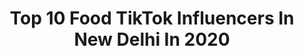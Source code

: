 ---
title: Top 10 Food TikTok Influencers In New Delhi In 2020
description: >-
  Find top food TikTok influencers in New Delhi in 2020. Most popular hashtags: #coronavirus #tiktok #lockdown #love.
platform: TikTok
profiles:
  - username: "foodychinks"
    fullname: >-
      rakhichettri
    location: "India"
    followers: 4116
    engagement: 583
    commentsToLikes: 0.010089
    id: ck9evocakjdhr0j78vmumimjo
    verified: false
    hashtags: "#foryourpage, #vira, #slomo, #yummy"
  - username: "prasunindian"
    fullname: >-
      Prasun Bakshi
    location: "India"
    followers: 9139
    engagement: 432
    commentsToLikes: 0.003373
    id: ck9jxt6u025tx0j7814mle0t6
    verified: false
    hashtags: "#iloveit, #lilsis, #brother, #colour"
  - username: "yashwindersingh23"
    fullname: >-
      Yashwinder Singh
    location: "India"
    followers: 14778
    engagement: 709
    commentsToLikes: 0.012712
    id: ck8136bi8051y0j78fddwngxu
    verified: false
    hashtags: "#praha, #polska, #greaternoida, #welovetheearth"
  - username: "myfood_withfun"
    fullname: >-
      food_withfun
    location: "India"
    followers: 51099
    engagement: 691
    commentsToLikes: 0.003419
    id: ck83wxbqdmqh30j78e36hafkz
    verified: false
    hashtags: "#chatpati, #cholealootikki, #foodtrend, #rabri"
  - username: "naveenchanti"
    fullname: >-
      Naveen chanti
    location: "India"
    followers: 94932
    engagement: 2443
    commentsToLikes: 0.027906
    id: ck9tvlwjnr8oq0j78rxymgotl
    verified: false
    hashtags: "#foodbanktelangana"
  - username: "kh_raval"
    fullname: >-
      Kh 🐾
    location: "India"
    followers: 171532
    engagement: 1738
    commentsToLikes: 0.050568
    id: ck9fq430xafvs0j78fbv1x7q5
    verified: false
    hashtags: "#rahatindori, #ripirrfankhan, #thanksmaa, #haveuever"
  - username: "karansinghchhabra9"
    fullname: >-
      Karansinghchhabra9
    location: "India"
    followers: 115273
    engagement: 914
    commentsToLikes: 0.037282
    id: cka5zu1hhob140i78wlpmb3v8
    verified: true
    hashtags: "#quarantinejokes, #funnytiktok, #govindafans, #tiktokjokes"
  - username: "kathabanerjee"
    fullname: >-
      Katha Banerjee
    location: "India"
    followers: 288296
    engagement: 1529
    commentsToLikes: 0.029879
    id: ckajl9b50u52o0i785l0hqkn7
    verified: false
    hashtags: "#attitude, #bengalisonglover, #tiktoklover, #trending"
  - username: "paaruttyyyy"
    fullname: >-
      @paarutty0745
    location: "India"
    followers: 5074
    engagement: 2492
    commentsToLikes: 0.028065
    id: ck9flo5r6p3fh0j78my340omp
    verified: false
    hashtags: "#snehakottaramm, #calfmalayalam, #trending, #paruppvada"
  - username: "poojashaggy"
    fullname: >-
      Shagun nagrani 
    location: "India"
    followers: 411611
    engagement: 394
    commentsToLikes: 0.037346
    id: ck81rzqi0oy4d0j78v4v70eom
    verified: true
    hashtags: "#babylove, #babyrecipes, #merimaa, #couplegoals"
---